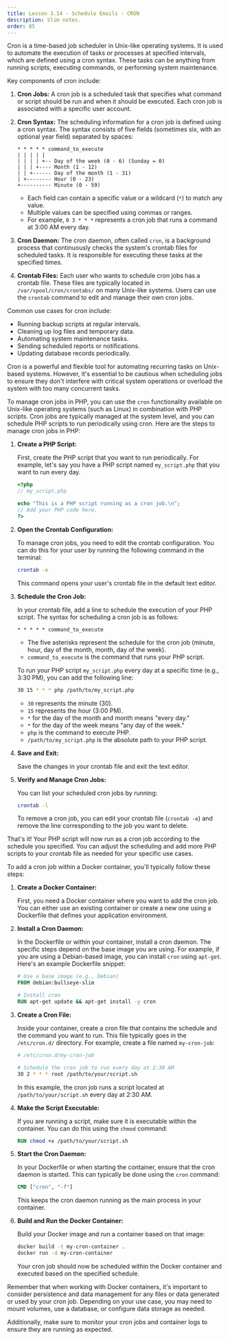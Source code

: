 ```yaml
---
title: Lesson 3.14 - Schedule Emails - CRON
description: Slim notes.
order: 85
---
```


Cron is a time-based job scheduler in Unix-like operating systems. It is used to automate the execution of tasks or processes at specified intervals, which are defined using a cron syntax. These tasks can be anything from running scripts, executing commands, or performing system maintenance.

Key components of cron include:

1. **Cron Jobs:** A cron job is a scheduled task that specifies what command or script should be run and when it should be executed. Each cron job is associated with a specific user account.

2. **Cron Syntax:** The scheduling information for a cron job is defined using a cron syntax. The syntax consists of five fields (sometimes six, with an optional year field) separated by spaces:

   ```
   * * * * * command_to_execute
   | | | | |
   | | | | +-- Day of the week (0 - 6) (Sunday = 0)
   | | | +---- Month (1 - 12)
   | | +------ Day of the month (1 - 31)
   | +-------- Hour (0 - 23)
   +---------- Minute (0 - 59)
   ```

   - Each field can contain a specific value or a wildcard (`*`) to match any value.
   - Multiple values can be specified using commas or ranges.
   - For example, `0 3 * * *` represents a cron job that runs a command at 3:00 AM every day.

3. **Cron Daemon:** The cron daemon, often called `cron`, is a background process that continuously checks the system's crontab files for scheduled tasks. It is responsible for executing these tasks at the specified times.

4. **Crontab Files:** Each user who wants to schedule cron jobs has a crontab file. These files are typically located in `/var/spool/cron/crontabs/` on many Unix-like systems. Users can use the `crontab` command to edit and manage their own cron jobs.

Common use cases for cron include:

- Running backup scripts at regular intervals.
- Cleaning up log files and temporary data.
- Automating system maintenance tasks.
- Sending scheduled reports or notifications.
- Updating database records periodically.

Cron is a powerful and flexible tool for automating recurring tasks on Unix-based systems. However, it's essential to be cautious when scheduling jobs to ensure they don't interfere with critical system operations or overload the system with too many concurrent tasks.

To manage cron jobs in PHP, you can use the `cron` functionality available on Unix-like operating systems (such as Linux) in combination with PHP scripts. Cron jobs are typically managed at the system level, and you can schedule PHP scripts to run periodically using cron. Here are the steps to manage cron jobs in PHP:

1. **Create a PHP Script:**
   
   First, create the PHP script that you want to run periodically. For example, let's say you have a PHP script named `my_script.php` that you want to run every day.

   ```php
   <?php
   // my_script.php

   echo "This is a PHP script running as a cron job.\n";
   // Add your PHP code here.
   ?>
   ```

2. **Open the Crontab Configuration:**
   
   To manage cron jobs, you need to edit the crontab configuration. You can do this for your user by running the following command in the terminal:

   ```bash
   crontab -e
   ```

   This command opens your user's crontab file in the default text editor.

3. **Schedule the Cron Job:**
   
   In your crontab file, add a line to schedule the execution of your PHP script. The syntax for scheduling a cron job is as follows:

   ```
   * * * * * command_to_execute
   ```

   - The five asterisks represent the schedule for the cron job (minute, hour, day of the month, month, day of the week).
   - `command_to_execute` is the command that runs your PHP script.

   To run your PHP script `my_script.php` every day at a specific time (e.g., 3:30 PM), you can add the following line:

   ```bash
   30 15 * * * php /path/to/my_script.php
   ```

   - `30` represents the minute (30).
   - `15` represents the hour (3:00 PM).
   - `*` for the day of the month and month means "every day."
   - `*` for the day of the week means "any day of the week."
   - `php` is the command to execute PHP.
   - `/path/to/my_script.php` is the absolute path to your PHP script.

4. **Save and Exit:**

   Save the changes in your crontab file and exit the text editor.

5. **Verify and Manage Cron Jobs:**
   
   You can list your scheduled cron jobs by running:

   ```bash
   crontab -l
   ```

   To remove a cron job, you can edit your crontab file (`crontab -e`) and remove the line corresponding to the job you want to delete.

That's it! Your PHP script will now run as a cron job according to the schedule you specified. You can adjust the scheduling and add more PHP scripts to your crontab file as needed for your specific use cases.

To add a cron job within a Docker container, you'll typically follow these steps:

1. **Create a Docker Container:**
   
   First, you need a Docker container where you want to add the cron job. You can either use an existing container or create a new one using a Dockerfile that defines your application environment.

2. **Install a Cron Daemon:**
   
   In the Dockerfile or within your container, install a cron daemon. The specific steps depend on the base image you are using. For example, if you are using a Debian-based image, you can install `cron` using `apt-get`. Here's an example Dockerfile snippet:

   ```Dockerfile
   # Use a base image (e.g., Debian)
   FROM debian:bullseye-slim

   # Install cron
   RUN apt-get update && apt-get install -y cron
   ```

3. **Create a Cron File:**
   
   Inside your container, create a cron file that contains the schedule and the command you want to run. This file typically goes in the `/etc/cron.d/` directory. For example, create a file named `my-cron-job`:

   ```bash
   # /etc/cron.d/my-cron-job

   # Schedule the cron job to run every day at 2:30 AM
   30 2 * * * root /path/to/your/script.sh
   ```

   In this example, the cron job runs a script located at `/path/to/your/script.sh` every day at 2:30 AM.

4. **Make the Script Executable:**
   
   If you are running a script, make sure it is executable within the container. You can do this using the `chmod` command:

   ```Dockerfile
   RUN chmod +x /path/to/your/script.sh
   ```

5. **Start the Cron Daemon:**
   
   In your Dockerfile or when starting the container, ensure that the cron daemon is started. This can typically be done using the `cron` command:

   ```Dockerfile
   CMD ["cron", "-f"]
   ```

   This keeps the cron daemon running as the main process in your container.

6. **Build and Run the Docker Container:**
   
   Build your Docker image and run a container based on that image:

   ```bash
   docker build -t my-cron-container .
   docker run -d my-cron-container
   ```

   Your cron job should now be scheduled within the Docker container and executed based on the specified schedule.

Remember that when working with Docker containers, it's important to consider persistence and data management for any files or data generated or used by your cron job. Depending on your use case, you may need to mount volumes, use a database, or configure data storage as needed.

Additionally, make sure to monitor your cron jobs and container logs to ensure they are running as expected.